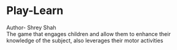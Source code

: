# Play-Learn

Author- Shrey Shah
<br>
The game that engages children and allow them to enhance their knowledge of the subject, also leverages their motor activities
